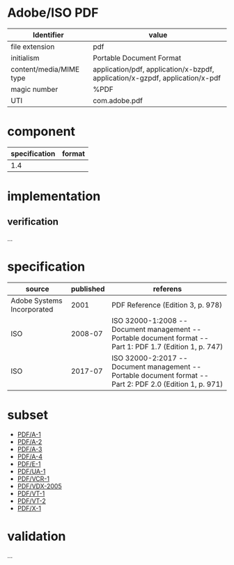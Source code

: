 # Adobe/ISO PDF
| Identifier               | value
| ----------------------- | -----
| file extension           | pdf 
| initialism              | Portable Document Format
| content/media/MIME type | application/pdf, application/x-bzpdf, application/x-gzpdf, application/x-pdf
| magic number            | %PDF
| UTI                     | com.adobe.pdf 
# component
| specification | format
| -------------| ------ 
| 1.4          |  

# implementation
## verification
...

# specification
| source                     | published | referens
| -------------------------- | --------- | --------
| Adobe Systems Incorporated | 2001      | PDF Reference (Edition 3, p. 978)
| ISO                        | 2008-07   | ISO 32000-1:2008 -- Document management -- Portable document format -- Part 1: PDF 1.7 (Edition 1, p. 747)
| ISO                        | 2017-07   | ISO 32000-2:2017 -- Document management -- Portable document format -- Part 2: PDF 2.0 (Edition 1, p. 971)

# subset
* [PDF/A-1](a.md)
* [PDF/A-2](a.md)
* [PDF/A-3](a.md)
* [PDF/A-4](a.md)
* [PDF/E-1](e.md)
* [PDF/UA-1](ua.md)
* [PDF/VCR-1](vcr.md)
* [PDF/VDX-2005](vdx.md)
* [PDF/VT-1](vt.md)
* [PDF/VT-2](vt.md)
* [PDF/X-1](x.md)

# validation
...
